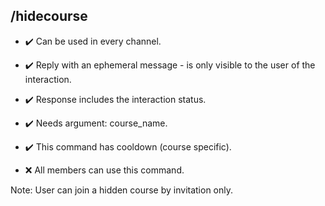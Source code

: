 ## /hidecourse

- :heavy_check_mark: Can be used in every channel.
- :heavy_check_mark: Reply with an ephemeral message - is only visible to the user of the interaction.
- :heavy_check_mark: Response includes the interaction status.
- :heavy_check_mark: Needs argument: course_name.
- :heavy_check_mark: This command has cooldown (course specific).

- :x: All members can use this command.

Note: User can join a hidden course by invitation only.